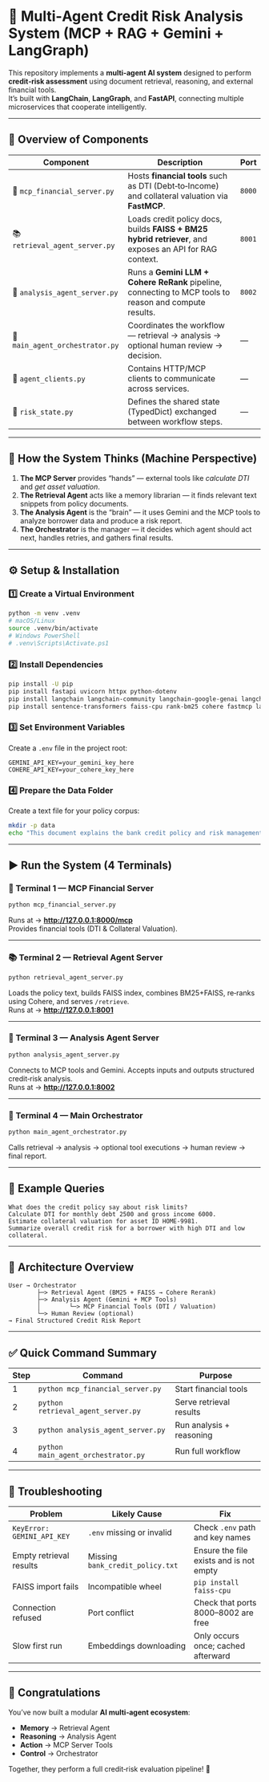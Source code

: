 # 🧠 Multi‑Agent Credit Risk Analysis System (MCP + RAG + Gemini + LangGraph)

This repository implements a **multi‑agent AI system** designed to perform **credit‑risk assessment** using document retrieval, reasoning, and external financial tools.  
It’s built with **LangChain**, **LangGraph**, and **FastAPI**, connecting multiple microservices that cooperate intelligently.

---

## 🚀 Overview of Components

| Component | Description | Port |
|------------|--------------|------|
| 🧮 `mcp_financial_server.py` | Hosts **financial tools** such as DTI (Debt‑to‑Income) and collateral valuation via **FastMCP**. | `8000` |
| 📚 `retrieval_agent_server.py` | Loads credit policy docs, builds **FAISS + BM25 hybrid retriever**, and exposes an API for RAG context. | `8001` |port
| 🧠 `analysis_agent_server.py` | Runs a **Gemini LLM + Cohere ReRank** pipeline, connecting to MCP tools to reason and compute results. | `8002` | port
| 🔗 `main_agent_orchestrator.py` | Coordinates the workflow — retrieval → analysis → optional human review → decision. | — |
| 🤝 `agent_clients.py` | Contains HTTP/MCP clients to communicate across services. | — |
| 🧾 `risk_state.py` | Defines the shared state (TypedDict) exchanged between workflow steps. | — |

---

## 🧩 How the System Thinks (Machine Perspective)

1. **The MCP Server** provides “hands” — external tools like *calculate DTI* and *get asset valuation*.
2. **The Retrieval Agent** acts like a memory librarian — it finds relevant text snippets from policy documents.
3. **The Analysis Agent** is the “brain” — it uses Gemini and the MCP tools to analyze borrower data and produce a risk report.
4. **The Orchestrator** is the manager — it decides which agent should act next, handles retries, and gathers final results.

---

## ⚙️ Setup & Installation

### 1️⃣ Create a Virtual Environment
```bash
python -m venv .venv
# macOS/Linux
source .venv/bin/activate
# Windows PowerShell
# .venv\Scripts\Activate.ps1
```

### 2️⃣ Install Dependencies
```bash
pip install -U pip
pip install fastapi uvicorn httpx python-dotenv
pip install langchain langchain-community langchain-google-genai langchain-huggingface langchain-cohere langgraph
pip install sentence-transformers faiss-cpu rank-bm25 cohere fastmcp langchain-mcp-adapters
```

### 3️⃣ Set Environment Variables
Create a `.env` file in the project root:

```
GEMINI_API_KEY=your_gemini_key_here
COHERE_API_KEY=your_cohere_key_here
```

### 4️⃣ Prepare the Data Folder
Create a text file for your policy corpus:
```bash
mkdir -p data
echo "This document explains the bank credit policy and risk management rules..." > data/bank_credit_policy.txt
```

---

## ▶️ Run the System (4 Terminals)

### 🧮 Terminal 1 — MCP Financial Server
```bash
python mcp_financial_server.py
```
Runs at → **http://127.0.0.1:8000/mcp**  
Provides financial tools (DTI & Collateral Valuation).

---

### 📚 Terminal 2 — Retrieval Agent Server
```bash
python retrieval_agent_server.py
```
Loads the policy text, builds FAISS index, combines BM25+FAISS, re‑ranks using Cohere, and serves `/retrieve`.  
Runs at → **http://127.0.0.1:8001**

---

### 🧠 Terminal 3 — Analysis Agent Server
```bash
python analysis_agent_server.py
```
Connects to MCP tools and Gemini. Accepts inputs and outputs structured credit‑risk analysis.  
Runs at → **http://127.0.0.1:8002**

---

### 🔗 Terminal 4 — Main Orchestrator
```bash
python main_agent_orchestrator.py
```
Calls retrieval → analysis → optional tool executions → human review → final report.

---

## 🧪 Example Queries

```
What does the credit policy say about risk limits?
Calculate DTI for monthly debt 2500 and gross income 6000.
Estimate collateral valuation for asset ID HOME-9981.
Summarize overall credit risk for a borrower with high DTI and low collateral.
```

---

## 🧭 Architecture Overview

```
User → Orchestrator
        ├─> Retrieval Agent (BM25 + FAISS → Cohere Rerank)
        ├─> Analysis Agent (Gemini + MCP Tools)
        │        └─> MCP Financial Tools (DTI / Valuation)
        └─> Human Review (optional)
→ Final Structured Credit Risk Report
```

---

## ✅ Quick Command Summary

| Step | Command | Purpose |
|------|----------|----------|
| 1 | `python mcp_financial_server.py` | Start financial tools |
| 2 | `python retrieval_agent_server.py` | Serve retrieval results |
| 3 | `python analysis_agent_server.py` | Run analysis + reasoning |
| 4 | `python main_agent_orchestrator.py` | Run full workflow |

---

## 🧯 Troubleshooting

| Problem | Likely Cause | Fix |
|----------|---------------|------|
| `KeyError: GEMINI_API_KEY` | `.env` missing or invalid | Check `.env` path and key names |
| Empty retrieval results | Missing `bank_credit_policy.txt` | Ensure the file exists and is not empty |
| FAISS import fails | Incompatible wheel | `pip install faiss-cpu` |
| Connection refused | Port conflict | Check that ports 8000–8002 are free |
| Slow first run | Embeddings downloading | Only occurs once; cached afterward |

---

## 🌟 Congratulations

You’ve now built a modular **AI multi‑agent ecosystem**:  
- **Memory** → Retrieval Agent  
- **Reasoning** → Analysis Agent  
- **Action** → MCP Server Tools  
- **Control** → Orchestrator  

Together, they perform a full credit‑risk evaluation pipeline! 🚀
